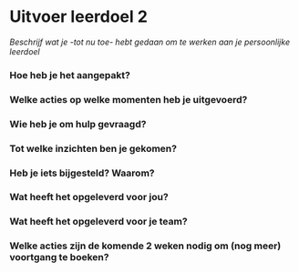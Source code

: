 # Uitvoer leerdoel 2

_Beschrijf wat je -tot nu toe- hebt gedaan om te werken aan je persoonlijke leerdoel_

### Hoe heb je het aangepakt?


### Welke acties op welke momenten heb je uitgevoerd? 



### Wie heb je om hulp gevraagd?



### Tot welke inzichten ben je gekomen?


### Heb je iets bijgesteld? Waarom?



### Wat heeft het opgeleverd voor jou?



### Wat heeft het opgeleverd voor je team?



### Welke acties zijn de komende 2 weken nodig om (nog meer) voortgang te boeken?

